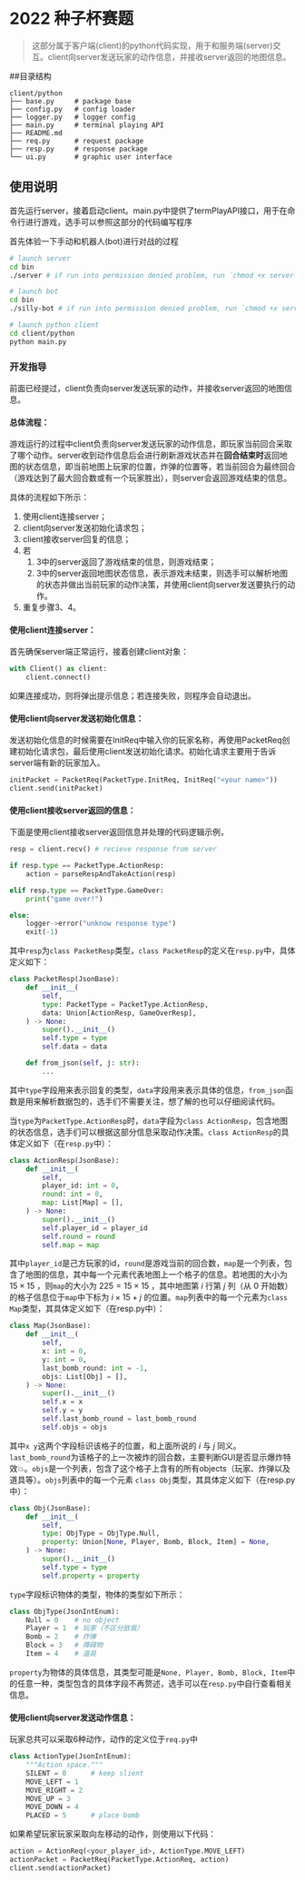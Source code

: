 # 2022 种子杯赛题

> 这部分属于客户端(client)的python代码实现，用于和服务端(server)交互。client向server发送玩家的动作信息，并接收server返回的地图信息。

##目录结构
```
client/python
├── base.py     # package base
├── config.py   # config loader
├── logger.py   # logger config
├── main.py     # terminal playing API
├── README.md
├── req.py      # request package
├── resp.py     # response package
└── ui.py       # graphic user interface
```

## 使用说明
首先运行server，接着启动client。main.py中提供了termPlayAPI接口，用于在命令行进行游戏，选手可以参照这部分的代码编写程序

首先体验一下手动和机器人(bot)进行对战的过程

```bash
# launch server
cd bin
./server # if run into permission denied problem, run `chmod +x server` first

# launch bot
cd bin
./silly-bot # if run into permission denied problem, run `chmod +x server` first

# launch python client
cd client/python
python main.py
```

### 开发指导

前面已经提过，client负责向server发送玩家的动作，并接收server返回的地图信息。


#### 总体流程：


游戏运行的过程中client负责向server发送玩家的动作信息，即玩家当前回合采取了哪个动作。server收到动作信息后会进行刷新游戏状态并在**回合结束时**返回地图的状态信息，即当前地图上玩家的位置，炸弹的位置等，若当前回合为最终回合（游戏达到了最大回合数或有一个玩家胜出），则server会返回游戏结束的信息。

具体的流程如下所示：

1. 使用client连接server；
2. client向server发送初始化请求包；
3. client接收server回复的信息；
4. 若
   1. 3中的server返回了游戏结束的信息，则游戏结束；
   2. 3中的server返回地图状态信息，表示游戏未结束，则选手可以解析地图的状态并做出当前玩家的动作决策，并使用client向server发送要执行的动作。
5. 重复步骤3、4。

#### 使用client连接server：

首先确保server端正常运行，接着创建client对象：

```python
with Client() as client:
    client.connect()
```

如果连接成功，则将弹出提示信息；若连接失败，则程序会自动退出。


#### 使用client向server发送初始化信息：

发送初始化信息的时候需要在InitReq中输入你的玩家名称，再使用PacketReq创建初始化请求包，最后使用client发送初始化请求。初始化请求主要用于告诉server端有新的玩家加入。

```python
initPacket = PacketReq(PacketType.InitReq, InitReq("<your name>"))
client.send(initPacket)
```

#### 使用client接收server返回的信息：

下面是使用client接收server返回信息并处理的代码逻辑示例，

```python
resp = client.recv() # recieve response from server

if resp.type == PacketType.ActionResp:
    action = parseRespAndTakeAction(resp)

elif resp.type == PacketType.GameOver:
    print("game over!")

else:
    logger->error("unknow response type")
    exit(-1)
```

其中``resp``为``class PacketResp``类型，``class PacketResp``的定义在``resp.py``中，具体定义如下：

```python
class PacketResp(JsonBase):
    def __init__(
        self,
        type: PacketType = PacketType.ActionResp,
        data: Union[ActionResp, GameOverResp],
    ) -> None:
        super().__init__()
        self.type = type
        self.data = data

    def from_json(self, j: str):
        ...
```

其中``type``字段用来表示回复的类型，``data``字段用来表示具体的信息，``from_json``函数是用来解析数据包的，选手们不需要关注，想了解的也可以仔细阅读代码。

当``type``为``PacketType.ActionResp``时，``data``字段为``class ActionResp``，包含地图的状态信息，选手们可以根据这部分信息采取动作决策。``class ActionResp``的具体定义如下（在``resp.py``中）：

```python
class ActionResp(JsonBase):
    def __init__(
        self,
        player_id: int = 0,
        round: int = 0,
        map: List[Map] = [],
    ) -> None:
        super().__init__()
        self.player_id = player_id
        self.round = round
        self.map = map
```

其中``player_id``是己方玩家的id，``round``是游戏当前的回合数，``map``是一个列表，包含了地图的信息，其中每一个元素代表地图上一个格子的信息。若地图的大小为 $15 \times 15$ ，则``map``的大小为 $225 = 15 \times 15$ ，其中地图第 $i$ 行第 $j$ 列（从 $0$ 开始数）的格子信息位于``map``中下标为 $i \times 15 + j$ 的位置。``map``列表中的每一个元素为``class Map``类型，其具体定义如下（在resp.py中）：

```python
class Map(JsonBase):
    def __init__(
        self,
        x: int = 0,
        y: int = 0,
        last_bomb_round: int = -1,
        objs: List[Obj] = [],
    ) -> None:
        super().__init__()
        self.x = x
        self.y = y
        self.last_bomb_round = last_bomb_round
        self.objs = objs
```

其中``x y``这两个字段标识该格子的位置，和上面所说的 $i$ 与 $j$ 同义。 ``last_bomb_round``为该格子的上一次被炸的回合数，主要判断GUI是否显示爆炸特效💥。``objs``是一个列表，包含了这个格子上含有的所有objects（玩家、炸弹以及道具等）。``objs``列表中的每一个元素 ``class Obj``类型，其具体定义如下（在resp.py中）：

```python
class Obj(JsonBase):
    def __init__(
        self,
        type: ObjType = ObjType.Null,
        property: Union[None, Player, Bomb, Block, Item] = None,
    ) -> None:
        super().__init__()
        self.type = type
        self.property = property
```

``type``字段标识物体的类型，物体的类型如下所示：

```python
class ObjType(JsonIntEnum):
    Null = 0    # no object
    Player = 1  # 玩家（不区分敌我）
    Bomb = 2    # 炸弹
    Block = 3   # 障碍物
    Item = 4    # 道具
```

``property``为物体的具体信息，其类型可能是```None, Player, Bomb, Block, Item```中的任意一种，类型包含的具体字段不再赘述，选手可以在```resp.py```中自行查看相关信息。


#### 使用client向server发送动作信息：

玩家总共可以采取6种动作，动作的定义位于``req.py``中

```python
class ActionType(JsonIntEnum):
    """Action space."""
    SILENT = 0      # keep slient
    MOVE_LEFT = 1
    MOVE_RIGHT = 2
    MOVE_UP = 3
    MOVE_DOWN = 4
    PLACED = 5      # place bomb
```

如果希望玩家玩家采取向左移动的动作，则使用以下代码：

```python
action = ActionReq(<your_player_id>, ActionType.MOVE_LEFT)
actionPacket = PacketReq(PacketType.ActionReq, action)
client.send(actionPacket)
```